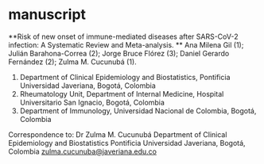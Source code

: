 # manuscript

**Risk of new onset of immune-mediated diseases after SARS-CoV-2 infection: A Systematic Review and Meta-analysis.
**
Ana Milena Gil (1); Julián Barahona-Correa  (2); Jorge Bruce Flórez  (3); Daniel Gerardo Fernández  (2);  Zulma M. Cucunubá (1).

1. Department of Clinical Epidemiology and Biostatistics, Pontificia Universidad Javeriana, Bogotá, Colombia
2. Rheumatology Unit, Department of Internal Medicine, Hospital Universitario San Ignacio, Bogotá, Colombia
3. Department of Immunology, Universidad Nacional de Colombia, Bogotá, Colombia

Correspondence to:
Dr Zulma M. Cucunubá
Department of Clinical Epidemiology and Biostatistics
Pontificia Universidad Javeriana, Bogotá, Colombia 
zulma.cucunuba@javeriana.edu.co 
